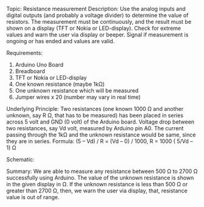 Topic: Resistance measurement
Description: 
Use the analog inputs and digital outputs (and probably a voltage divider) to determine the value of resistors. The measurement must be continuously, and the result must be shown on a display (TFT or Nokia or LED-display). Check for extreme values and warn the user via display or beeper. Signal if measurement is ongoing or has ended and values are valid.

Requirements:
1.	Arduino Uno Board
2.	Breadboard
3.	TFT or Nokia or LED-display
4.	One known resistance (maybe 1kΩ)
5.	One unknown resistance which will be measured
6.	Jumper wires x 20 (number may vary in real time)

Underlying Principle: 
Two resistances (one known 1000 Ω and another unknown, say R Ω, that has to be measured) has been placed in series across 5 volt and GND (0 volt) of the Arduino board.
Voltage drop between two resistances, say Vd volt, measured by Arduino pin A0.
The current passing through the 1kΩ and the unknown resistance would be same, since they are in series.
Formula: (5 – Vd) / R = (Vd – 0) / 1000, 
	R = 1000 ( 5/Vd – 1) Ω
  
  Schematic:

Summary:
We are able to measure any resistance between 500 Ω to 2700 Ω successfully using Arduino.
The value of the unknown resistance is shown in the given display in Ω.
If the unknown resistance is less than 500 Ω or greater than 2700 Ω, then, we warn the user via display, that, resistance value is out of range.
